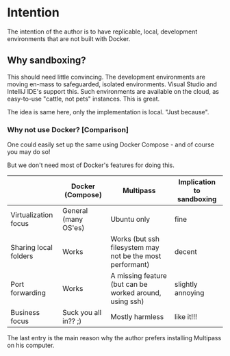 # Intention

The intention of the author is to have replicable, local, development environments that are not built with Docker.

## Why sandboxing?

This should need little convincing. The development environments are moving en-mass to safeguarded, isolated environments. Visual Studio and IntelliJ IDE's support this. Such environments are available on the cloud, as easy-to-use "cattle, not pets" instances. This is great.

The idea is same here, only the implementation is local. "Just because".


### Why not use Docker? [Comparison]

One could easily set up the same using Docker Compose - and of course you may do so!

But we don't need most of Docker's features for doing this.

||Docker (Compose)|Multipass|Implication to sandboxing|
|---|---|---|---|
|Virtualization focus|General (many OS'es)|Ubuntu only|fine|
|Sharing local folders|Works|Works (but ssh filesystem may not be the most performant)|decent|
|Port forwarding|Works|A missing feature (but can be worked around, using ssh)|slightly annoying|
|Business focus|Suck you all in?? ;)|Mostly harmless|like it!!!|

The last entry is the main reason why the author prefers installing Multipass on his computer.


